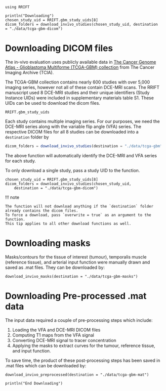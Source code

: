 ```@setup ex
using RRIFT

println("Downloading")
chosen_study_uid = RRIFT.gbm_study_uids[8]
dicom_folders = download_invivo_studies(chosen_study_uid, destination = "./data/tcga-gbm-dicom")
```

# Downloading DICOM files

The in-vivo evaluation uses publicly available data in [The Cancer Genome Atlas - Glioblastoma Multiforme (TCGA-GBM) collection](https://wiki.cancerimagingarchive.net/display/Public/TCGA-GBM) from The Cancer Imaging Archive (TCIA).

The TCGA-GBM collection contains nearly 600 studies with over 5,000 imaging series, however not all of these contain DCE-MRI scans. 
The RRIFT manuscript used 8 DCE-MRI studies and their unique identifiers (Study Instance UIDs) were included in supplementary materials table S1.
These UIDs can be used to download the dicom files.

```@repl ex
RRIFT.gbm_study_uids
```

Each study contains multiple imaging series.
For our purposes, we need the DCE-MRI series along with the variable flip angle (VFA) series. 
The respective DICOM files for all 8 studies can be downloaded into a `destination` folder by
```julia
dicom_folders = download_invivo_studies(destination = "./data/tcga-gbm")
```
The above function will automatically identify the DCE-MRI and VFA series for each study.

To only download a single study, pass a study UID to the function.
```@repl ex
chosen_study_uid = RRIFT.gbm_study_uids[8]
dicom_folders = download_invivo_studies(chosen_study_uid, 
    destination = "./data/tcga-gbm-dicom")
```

!!! note
    
    The function will not download anything if the `destination` folder already contains the dicom files. 
    To force a download, pass `overwrite = true` as an argument to the function.
    This tip applies to all other download functions as well.

# Downloading masks

Masks/contours for the tissue of interest (tumour), temporalis muscle (reference tissue), and arterial input function were manually drawn and saved as .mat files.
They can be downloaded by:
```@repl ex
download_invivo_masks(destination = "./data/tcga-gbm-masks")
```

# Downloading Pre-processed .mat data

The input data required a couple of pre-processing steps which include:

1. Loading the VFA and DCE-MRI DICOM files
2. Computing T1 maps from the VFA signal
3. Converting DCE-MRI signal to tracer concentration
4. Applying the masks to extract curves for the tumour, reference tissue, and input function.

To save time, the product of these post-processing steps has been saved in .mat files which can be downloaded by:
```@repl ex
download_invivo_preprocessed(destination = "./data/tcga-gbm-mat")
```

```@setup ex
println("End Downloading")
```